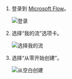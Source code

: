 1. 登录到 [Microsoft Flow](https://flow.microsoft.com)。
   
    ![登录](media/modern-approvals/sign-in.png)
2. 选择“我的流”选项卡。
   
    ![选择我的流](media/modern-approvals/select-my-flows.png)
3. 选择“从零开始创建”。
   
    ![从空白创建](media/modern-approvals/blank-template.png)

